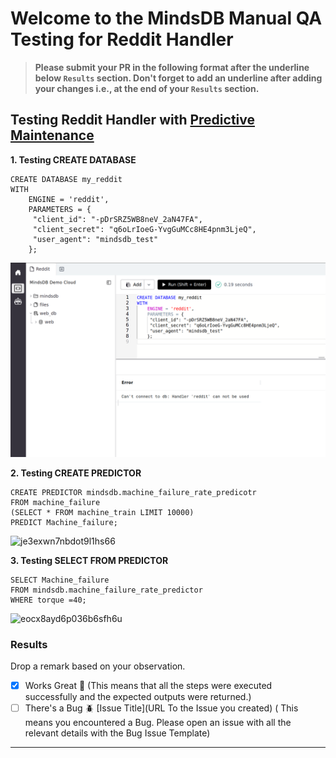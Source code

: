 # Welcome to the MindsDB Manual QA Testing for Reddit Handler

> **Please submit your PR in the following format after the underline below `Results` section. Don't forget to add an underline after adding your changes i.e., at the end of your `Results` section.**


## Testing Reddit Handler with [Predictive Maintenance](https://www.kaggle.com/datasets/tolgadincer/predictive-maintenance?select=train.csv)

**1. Testing CREATE DATABASE**

```
CREATE DATABASE my_reddit
WITH 
    ENGINE = 'reddit',
    PARAMETERS = {
     "client_id": "-pDrSRZ5WB8neV_2aN47FA",
     "client_secret": "q6oLrIoeG-YvgGuMCc8HE4pnm3LjeQ",
     "user_agent": "mindsdb_test"
    };

```
<img width="875" alt="mindsdb_cloud_1.png" src="https://github.com/marcoscandroglio/mindsdb-tests/blob/94db3928548e3ed4e3081fc130f228c5887f9477/reddit/images/mindsdb_cloud_1.png">

**2. Testing CREATE PREDICTOR**

```
CREATE PREDICTOR mindsdb.machine_failure_rate_predicotr
FROM machine_failure                     
(SELECT * FROM machine_train LIMIT 10000)  
PREDICT Machine_failure;    
```

![je3exwn7nbdot9l1hs66](https://user-images.githubusercontent.com/26898623/195608656-26b092ab-7f4a-4bb0-81ba-1cf7d673ce86.jpg)


**3. Testing SELECT FROM PREDICTOR**

```
SELECT Machine_failure
FROM mindsdb.machine_failure_rate_predictor
WHERE torque =40;
```

![eocx8ayd6p036b6sfh6u](https://user-images.githubusercontent.com/26898623/195609435-883ce74e-021f-423b-85cf-158fc0a60b6d.jpg)


### Results

Drop a remark based on your observation.
- [X] Works Great 💚 (This means that all the steps were executed successfully and the expected outputs were returned.)
- [ ] There's a Bug 🪲 [Issue Title](URL To the Issue you created) ( This means you encountered a Bug. Please open an issue with all the relevant details with the Bug Issue Template)

---
